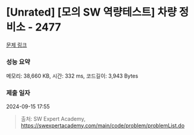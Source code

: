 # [Unrated] [모의 SW 역량테스트] 차량 정비소 - 2477 

[문제 링크](https://swexpertacademy.com/main/code/problem/problemDetail.do?contestProbId=AV6c6bgaIuoDFAXy) 

### 성능 요약

메모리: 38,660 KB, 시간: 332 ms, 코드길이: 3,943 Bytes

### 제출 일자

2024-09-15 17:55



> 출처: SW Expert Academy, https://swexpertacademy.com/main/code/problem/problemList.do